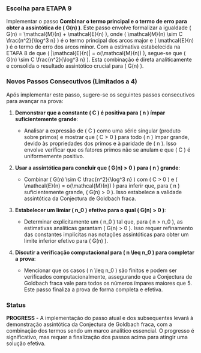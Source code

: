 ### Escolha para ETAPA 9

Implementar o passo **Combinar o termo principal e o termo de erro para obter a assintótica de \( G(n) \)**. Este passo envolve formalizar a igualdade \( G(n) = \mathcal{M}(n) + \mathcal{E}(n) \), onde \( \mathcal{M}(n) \sim C \frac{n^2}{\log^3 n} \) é o termo principal dos arcos major e \( \mathcal{E}(n) \) é o termo de erro dos arcos minor. Com a estimativa estabelecida na ETAPA 8 de que \( |\mathcal{E}(n)| = o(\mathcal{M}(n)) \), segue-se que \( G(n) \sim C \frac{n^2}{\log^3 n} \). Esta combinação é direta analiticamente e consolida o resultado assintótico crucial para \( G(n) \).

### Novos Passos Consecutivos (Limitados a 4)

Após implementar este passo, sugere-se os seguintes passos consecutivos para avançar na prova:

1. **Demonstrar que a constante \( C \) é positiva para \( n \) ímpar suficientemente grande**:
   - Analisar a expressão de \( C \) como uma série singular (produto sobre primos) e mostrar que \( C > 0 \) para todo \( n \) ímpar grande, devido às propriedades dos primos e à paridade de \( n \). Isso envolve verificar que os fatores primos não se anulam e que \( C \) é uniformemente positivo.

2. **Usar a assintótica para concluir que \( G(n) > 0 \) para \( n \) grande**:
   - Combinar \( G(n) \sim C \frac{n^2}{\log^3 n} \) com \( C > 0 \) e \( \mathcal{E}(n) = o(\mathcal{M}(n)) \) para inferir que, para \( n \) suficientemente grande, \( G(n) > 0 \). Isso estabelece a validade assintótica da Conjectura de Goldbach fraca.

3. **Estabelecer um limiar \( n_0 \) efetivo para o qual \( G(n) > 0 \)**:
   - Determinar explicitamente um \( n_0 \) tal que, para \( n > n_0 \), as estimativas analíticas garantam \( G(n) > 0 \). Isso requer refinamento das constantes implícitas nas notações assintóticas para obter um limite inferior efetivo para \( G(n) \).

4. **Discutir a verificação computacional para \( n \leq n_0 \) para completar a prova**:
   - Mencionar que os casos \( n \leq n_0 \) são finitos e podem ser verificados computacionalmente, assegurando que a Conjectura de Goldbach fraca vale para todos os números ímpares maiores que 5. Este passo finaliza a prova de forma completa e efetiva.

### Status

**PROGRESS** - A implementação do passo atual e dos subsequentes levará à demonstração assintótica da Conjectura de Goldbach fraca, com a combinação dos termos sendo um marco analítico essencial. O progresso é significativo, mas requer a finalização dos passos acima para atingir uma solução efetiva.